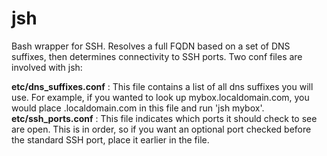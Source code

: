 jsh
===

Bash wrapper for SSH. Resolves a full FQDN based on a set of DNS suffixes, then determines connectivity to SSH ports.
Two conf files are involved with jsh:

**etc/dns_suffixes.conf**
: This file contains a list of all dns suffixes you will use. For example, if you wanted to look up mybox.localdomain.com, you would place .localdomain.com in this file and run 'jsh mybox'.
**etc/ssh_ports.conf**
: This file indicates which ports it should check to see are open. This is in order, so if you want an optional port checked before the standard SSH port, place it earlier in the file.

